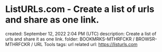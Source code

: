# ListURLs.com - Create a list of urls and share as one link.

created: September 12, 2022 2:04 PM (UTC)
description: Create a list of urls and share it as one link.
folder: BOOKMRKS-MTHRFCKR / BROWSR-MTHRFCKR / URL Tools
tags: url related
url: https://listurls.com